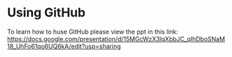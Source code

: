 # Using GitHub
To learn how to huse GitHub please view the ppt in this link: https://docs.google.com/presentation/d/15MGcWzX3lqXbbJC_qIhDboSNaM18_UhFo61qo6UQ6kA/edit?usp=sharing
